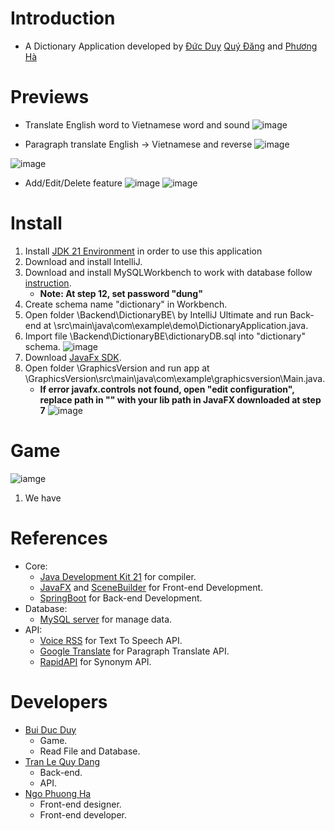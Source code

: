 # Introduction
- A Dictionary Application developed by [Đức Duy](https://github.com/makelete) [Quý Đăng](https://github.com/Kyanlul) and [Phương Hà](https://github.com/HaNgo0104)
# Previews
- Translate English word to Vietnamese word and sound
  ![image](https://user-images.githubusercontent.com/73191554/184791762-c635190e-d33b-41e9-a18f-ccbe8053ffcd.png)

- Paragraph translate English -> Vietnamese and reverse
  ![image](https://user-images.githubusercontent.com/73191554/184791906-a11e0db9-eff6-4f93-baee-979b309359c1.png)

![image](https://user-images.githubusercontent.com/73191554/184792084-48b81db0-180b-4bcb-9056-8772ae968412.png)

- Add/Edit/Delete feature
  ![image](https://user-images.githubusercontent.com/73191554/184792463-a47230e7-e56a-4829-a139-db7a95de9f68.png)
  ![image](https://user-images.githubusercontent.com/73191554/184792496-3a300a2d-a425-4b79-bb07-912309a673db.png)

# Install
1. Install [JDK 21 Environment](https://www.oracle.com/java/technologies/downloads/#jdk21-windows) in order to use this application
2. Download and install IntelliJ.
3. Download and install MySQLWorkbench to work with database follow [instruction](https://www.simplilearn.com/tutorials/mysql-tutorial/mysql-workbench-installation).
    - **Note: At step 12, set password "dung"**
4. Create schema name "dictionary" in Workbench.
5. Open folder \Backend\DictionaryBE\ by IntelliJ Ultimate and run Back-end at \src\main\java\com\example\demo\DictionaryApplication.java.
6. Import file \Backend\DictionaryBE\dictionaryDB.sql into "dictionary" schema.
   ![image](https://user-images.githubusercontent.com/73191554/184803106-20fc4900-0fce-4024-9ae1-4b4365b649ff.png)
7. Download [JavaFx SDK](https://openjfx.io/).
8. Open folder \GraphicsVersion and run app at \GraphicsVersion\src\main\java\com\example\graphicsversion\Main.java.
    - **If error javafx.controls not found, open "edit configuration", replace path in "" with your lib path in JavaFX downloaded at step 7**
      ![image](https://user-images.githubusercontent.com/73191554/184933928-de705e4e-4eef-44c0-9014-714c782ad433.png)

# Game
![iamge](https://private-user-images.githubusercontent.com/125245025/288673403-a4b86fd0-6b73-4fdb-8d54-18bed8f8f0c5.jpg)
1. We have 

# References
- Core:
    - [Java Development Kit 21](https://www.oracle.com/java/technologies/downloads/#jdk21-windows) for compiler.
    - [JavaFX](https://openjfx.io/) and [SceneBuilder](https://gluonhq.com/products/scene-builder/) for Front-end Development.
    - [SpringBoot](https://spring.io/projects/spring-boot) for Back-end Development.
- Database:
    - [MySQL server](https://www.mysql.com/) for manage data.
- API:
    - [Voice RSS](https://www.voicerss.org/?fbclid=IwAR3uG7pZU4FntVLDIh1ivg4XFrJtzUxSFzkSXiLoa8JMMCsVQWo1Q7Kffng) for Text To Speech API.
    - [Google Translate](https://translate.google.com/) for Paragraph Translate API.
    - [RapidAPI](https://rapidapi.com/) for Synonym API.
# Developers
- [Bui Duc Duy](https://github.com/makelete)
    - Game.
    - Read File and Database.
- [Tran Le Quy Dang](https://github.com/Kyanlul)
    - Back-end.
    - API.
- [Ngo Phuong Ha](https://github.com/HaNgo0104)
    - Front-end designer.
    - Front-end developer.